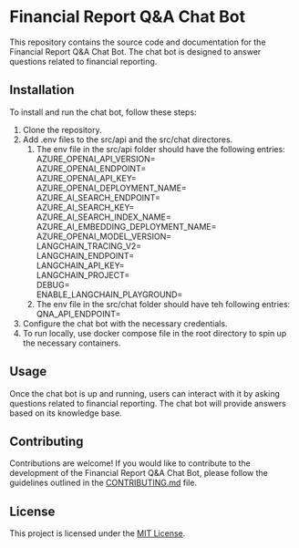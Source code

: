 # Financial Report Q&A Chat Bot

This repository contains the source code and documentation for the Financial Report Q&A Chat Bot. The chat bot is designed to answer questions related to financial reporting.

## Installation

To install and run the chat bot, follow these steps:

1. Clone the repository.
2. Add .env files to the src/api and the src/chat directores.  
    1. The env file in the src/api folder should have the following entries:
        AZURE_OPENAI_API_VERSION=  
        AZURE_OPENAI_ENDPOINT=  
        AZURE_OPENAI_API_KEY=  
        AZURE_OPENAI_DEPLOYMENT_NAME=  
        AZURE_AI_SEARCH_ENDPOINT=  
        AZURE_AI_SEARCH_KEY=  
        AZURE_AI_SEARCH_INDEX_NAME=  
        AZURE_AI_EMBEDDING_DEPLOYMENT_NAME=  
        AZURE_OPENAI_MODEL_VERSION=  
        LANGCHAIN_TRACING_V2=  
        LANGCHAIN_ENDPOINT=  
        LANGCHAIN_API_KEY=  
        LANGCHAIN_PROJECT=  
        DEBUG=  
        ENABLE_LANGCHAIN_PLAYGROUND=  
    2.  The env file in the src/chat folder should have teh following entries:
        QNA_API_ENDPOINT=  
3. Configure the chat bot with the necessary credentials.
4. To run locally, use docker compose file in the root directory to spin up the necessary containers.  

## Usage

Once the chat bot is up and running, users can interact with it by asking questions related to financial reporting. The chat bot will provide answers based on its knowledge base.

## Contributing

Contributions are welcome! If you would like to contribute to the development of the Financial Report Q&A Chat Bot, please follow the guidelines outlined in the [CONTRIBUTING.md](./CONTRIBUTING.md) file.

## License

This project is licensed under the [MIT License](./LICENSE).
